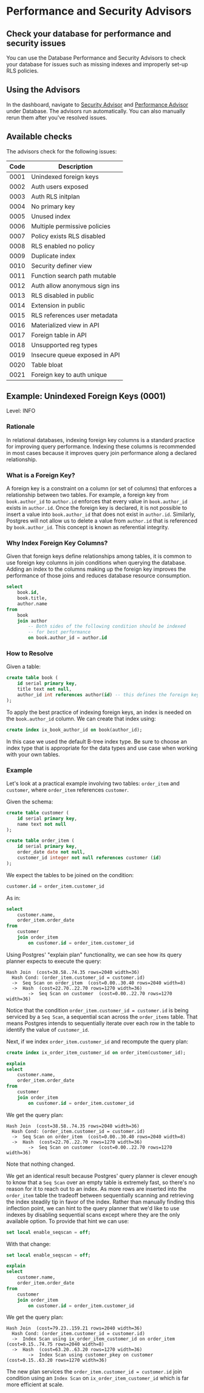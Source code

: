 # Performance and Security Advisors

## Check your database for performance and security issues

You can use the Database Performance and Security Advisors to check your database for issues such as missing indexes and improperly set-up RLS policies.

## Using the Advisors

In the dashboard, navigate to [Security Advisor](https://supabase.com/dashboard/project/_/database/security-advisor) and [Performance Advisor](https://supabase.com/dashboard/project/_/database/performance-advisor) under Database. The advisors run automatically. You can also manually rerun them after you've resolved issues.

## Available checks

The advisors check for the following issues:

| Code | Description |
|------|-------------|
| 0001 | Unindexed foreign keys |
| 0002 | Auth users exposed |
| 0003 | Auth RLS initplan |
| 0004 | No primary key |
| 0005 | Unused index |
| 0006 | Multiple permissive policies |
| 0007 | Policy exists RLS disabled |
| 0008 | RLS enabled no policy |
| 0009 | Duplicate index |
| 0010 | Security definer view |
| 0011 | Function search path mutable |
| 0012 | Auth allow anonymous sign ins |
| 0013 | RLS disabled in public |
| 0014 | Extension in public |
| 0015 | RLS references user metadata |
| 0016 | Materialized view in API |
| 0017 | Foreign table in API |
| 0018 | Unsupported reg types |
| 0019 | Insecure queue exposed in API |
| 0020 | Table bloat |
| 0021 | Foreign key to auth unique |

## Example: Unindexed Foreign Keys (0001)

Level: INFO

### Rationale

In relational databases, indexing foreign key columns is a standard practice for improving query performance. Indexing these columns is recommended in most cases because it improves query join performance along a declared relationship.

### What is a Foreign Key?

A foreign key is a constraint on a column (or set of columns) that enforces a relationship between two tables. For example, a foreign key from `book.author_id` to `author.id` enforces that every value in `book.author_id` exists in `author.id`. Once the foreign key is declared, it is not possible to insert a value into `book.author_id` that does not exist in `author.id`. Similarly, Postgres will not allow us to delete a value from `author.id` that is referenced by `book.author_id`. This concept is known as referential integrity.

### Why Index Foreign Key Columns?

Given that foreign keys define relationships among tables, it is common to use foreign key columns in join conditions when querying the database. Adding an index to the columns making up the foreign key improves the performance of those joins and reduces database resource consumption.

```sql
select
    book.id,
    book.title,
    author.name
from
    book
    join author
        -- Both sides of the following condition should be indexed
        -- for best performance
        on book.author_id = author.id
```

### How to Resolve

Given a table:

```sql
create table book (
    id serial primary key,
    title text not null,
    author_id int references author(id) -- this defines the foreign key
);
```

To apply the best practice of indexing foreign keys, an index is needed on the `book.author_id` column. We can create that index using:

```sql
create index ix_book_author_id on book(author_id);
```

In this case we used the default B-tree index type. Be sure to choose an index type that is appropriate for the data types and use case when working with your own tables.

### Example

Let's look at a practical example involving two tables: `order_item` and `customer`, where `order_item` references `customer`.

Given the schema:

```sql
create table customer (
    id serial primary key,
    name text not null
);

create table order_item (
    id serial primary key,
    order_date date not null,
    customer_id integer not null references customer (id)
);
```

We expect the tables to be joined on the condition:

```sql
customer.id = order_item.customer_id
```

As in:

```sql
select
    customer.name,
    order_item.order_date
from
    customer
    join order_item
        on customer.id = order_item.customer_id
```

Using Postgres' "explain plan" functionality, we can see how its query planner expects to execute the query:

```
Hash Join  (cost=38.58..74.35 rows=2040 width=36)
  Hash Cond: (order_item.customer_id = customer.id)
  ->  Seq Scan on order_item  (cost=0.00..30.40 rows=2040 width=8)
  ->  Hash  (cost=22.70..22.70 rows=1270 width=36)
        ->  Seq Scan on customer  (cost=0.00..22.70 rows=1270 width=36)
```

Notice that the condition `order_item.customer_id = customer.id` is being serviced by a `Seq Scan`, a sequential scan across the `order_items` table. That means Postgres intends to sequentially iterate over each row in the table to identify the value of `customer_id`.

Next, if we index `order_item.customer_id` and recompute the query plan:

```sql
create index ix_order_item_customer_id on order_item(customer_id);

explain
select
    customer.name,
    order_item.order_date
from
    customer
    join order_item
        on customer.id = order_item.customer_id
```

We get the query plan:

```
Hash Join  (cost=38.58..74.35 rows=2040 width=36)
  Hash Cond: (order_item.customer_id = customer.id)
  ->  Seq Scan on order_item  (cost=0.00..30.40 rows=2040 width=8)
  ->  Hash  (cost=22.70..22.70 rows=1270 width=36)
        ->  Seq Scan on customer  (cost=0.00..22.70 rows=1270 width=36)
```

Note that nothing changed.

We get an identical result because Postgres' query planner is clever enough to know that a `Seq Scan` over an empty table is extremely fast, so there's no reason for it to reach out to an index. As more rows are inserted into the `order_item` table the tradeoff between sequentially scanning and retrieving the index steadily tip in favor of the index. Rather than manually finding this inflection point, we can hint to the query planner that we'd like to use indexes by disabling sequential scans except where they are the only available option. To provide that hint we can use:

```sql
set local enable_seqscan = off;
```

With that change:

```sql
set local enable_seqscan = off;

explain
select
    customer.name,
    order_item.order_date
from
    customer
    join order_item
        on customer.id = order_item.customer_id
```

We get the query plan:

```
Hash Join  (cost=79.23..159.21 rows=2040 width=36)
  Hash Cond: (order_item.customer_id = customer.id)
  ->  Index Scan using ix_order_item_customer_id on order_item  (cost=0.15..74.75 rows=2040 width=8)
  ->  Hash  (cost=63.20..63.20 rows=1270 width=36)
        ->  Index Scan using customer_pkey on customer  (cost=0.15..63.20 rows=1270 width=36)
```

The new plan services the `order_item.customer_id = customer.id` join condition using an `Index Scan` on `ix_order_item_customer_id` which is far more efficient at scale.
